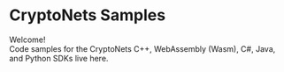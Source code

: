 # CryptoNets Samples

Welcome! <br>
Code samples for the CryptoNets C++, WebAssembly (Wasm), C#, Java, and Python SDKs live here.  
